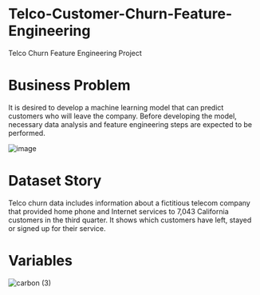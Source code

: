 # Telco-Customer-Churn-Feature-Engineering
Telco Churn Feature Engineering Project

# Business Problem
It is desired to develop a machine learning model that can predict customers who will leave the company. Before developing the model, necessary data analysis and feature engineering steps are expected to be performed.

![image](https://user-images.githubusercontent.com/78611982/193153183-66e67d13-4ec8-421f-a6ca-a442b748acd0.png)

# Dataset Story
Telco churn data includes information about a fictitious telecom company that provided home phone and Internet services to 7,043 California customers in the third quarter. It shows which customers have left, stayed or signed up for their service.

# Variables
![carbon (3)](https://user-images.githubusercontent.com/78611982/193153400-fc87a378-082a-4cdc-8b4d-d94159ce4ab1.png)

